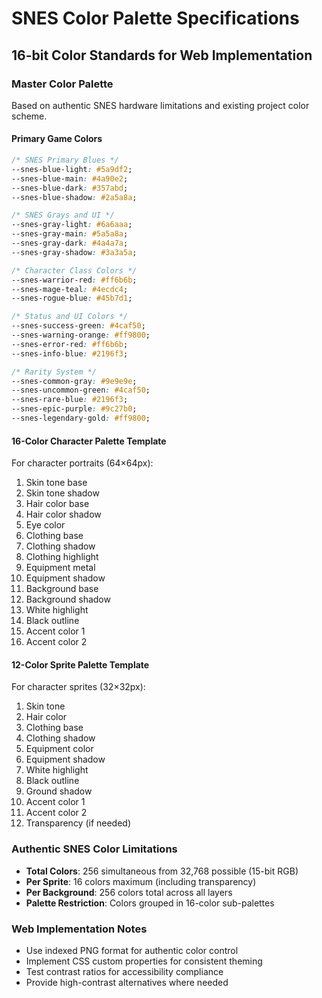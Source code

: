 # SNES Color Palette Specifications
## 16-bit Color Standards for Web Implementation

### Master Color Palette
Based on authentic SNES hardware limitations and existing project color scheme.

#### Primary Game Colors
```css
/* SNES Primary Blues */
--snes-blue-light: #5a9df2;
--snes-blue-main: #4a90e2;
--snes-blue-dark: #357abd;
--snes-blue-shadow: #2a5a8a;

/* SNES Grays and UI */
--snes-gray-light: #6a6aaa;
--snes-gray-main: #5a5a8a;
--snes-gray-dark: #4a4a7a;
--snes-gray-shadow: #3a3a5a;

/* Character Class Colors */
--snes-warrior-red: #ff6b6b;
--snes-mage-teal: #4ecdc4;
--snes-rogue-blue: #45b7d1;

/* Status and UI Colors */
--snes-success-green: #4caf50;
--snes-warning-orange: #ff9800;
--snes-error-red: #ff6b6b;
--snes-info-blue: #2196f3;

/* Rarity System */
--snes-common-gray: #9e9e9e;
--snes-uncommon-green: #4caf50;
--snes-rare-blue: #2196f3;
--snes-epic-purple: #9c27b0;
--snes-legendary-gold: #ff9800;
```

#### 16-Color Character Palette Template
For character portraits (64×64px):
1. Skin tone base
2. Skin tone shadow
3. Hair color base
4. Hair color shadow
5. Eye color
6. Clothing base
7. Clothing shadow
8. Clothing highlight
9. Equipment metal
10. Equipment shadow
11. Background base
12. Background shadow
13. White highlight
14. Black outline
15. Accent color 1
16. Accent color 2

#### 12-Color Sprite Palette Template
For character sprites (32×32px):
1. Skin tone
2. Hair color
3. Clothing base
4. Clothing shadow
5. Equipment color
6. Equipment shadow
7. White highlight
8. Black outline
9. Ground shadow
10. Accent color 1
11. Accent color 2
12. Transparency (if needed)

### Authentic SNES Color Limitations
- **Total Colors**: 256 simultaneous from 32,768 possible (15-bit RGB)
- **Per Sprite**: 16 colors maximum (including transparency)
- **Per Background**: 256 colors total across all layers
- **Palette Restriction**: Colors grouped in 16-color sub-palettes

### Web Implementation Notes
- Use indexed PNG format for authentic color control
- Implement CSS custom properties for consistent theming
- Test contrast ratios for accessibility compliance
- Provide high-contrast alternatives where needed